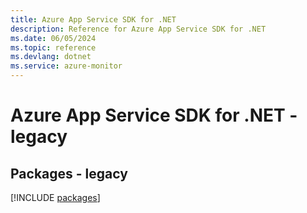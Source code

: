 ```yaml
---
title: Azure App Service SDK for .NET
description: Reference for Azure App Service SDK for .NET
ms.date: 06/05/2024
ms.topic: reference
ms.devlang: dotnet
ms.service: azure-monitor
---
```

# Azure App Service SDK for .NET - legacy
## Packages - legacy
[!INCLUDE [packages](app-service-index.md)]